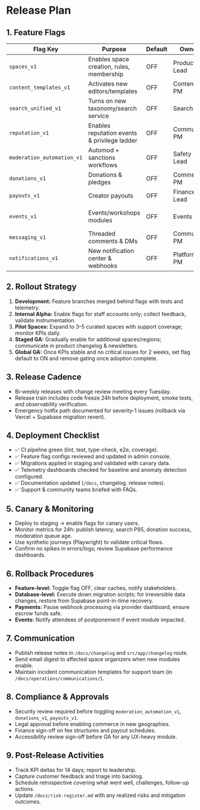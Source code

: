 # Release Plan

## 1. Feature Flags
| Flag Key | Purpose | Default | Owner | Notes |
| --- | --- | --- | --- | --- |
| `spaces_v1` | Enables space creation, rules, membership | OFF | Product Lead | Phase 2 pilot with selected communities |
| `content_templates_v1` | Activates new editors/templates | OFF | Content PM | Depends on `spaces_v1` |
| `search_unified_v1` | Turns on new taxonomy/search service | OFF | Search PM | Requires index backfill |
| `reputation_v1` | Enables reputation events & privilege ladder | OFF | Community PM | Gate moderation tools |
| `moderation_automation_v1` | Automod + sanctions workflows | OFF | Safety Lead | Requires `reputation_v1` |
| `donations_v1` | Donations & pledges | OFF | Commerce PM | Sandbox + compliance gate |
| `payouts_v1` | Creator payouts | OFF | Finance Lead | Requires `donations_v1` |
| `events_v1` | Events/workshops modules | OFF | Events PM | Tied to `donations_v1` for paid events |
| `messaging_v1` | Threaded comments & DMs | OFF | Community PM | Monitor abuse metrics |
| `notifications_v1` | New notification center & webhooks | OFF | Platform PM | Roll out after events/donations |

## 2. Rollout Strategy
1. **Development:** Feature branches merged behind flags with tests and telemetry.
2. **Internal Alpha:** Enable flags for staff accounts only; collect feedback, validate instrumentation.
3. **Pilot Spaces:** Expand to 3–5 curated spaces with support coverage; monitor KPIs daily.
4. **Staged GA:** Gradually enable for additional spaces/regions; communicate in product changelog & newsletters.
5. **Global GA:** Once KPIs stable and no critical issues for 2 weeks, set flag default to ON and remove gating once adoption complete.

## 3. Release Cadence
- Bi-weekly releases with change review meeting every Tuesday.
- Release train includes code freeze 24h before deployment, smoke tests, and observability verification.
- Emergency hotfix path documented for severity-1 issues (rollback via Vercel + Supabase migration revert).

## 4. Deployment Checklist
- ✅ CI pipeline green (lint, test, type-check, e2e, coverage).
- ✅ Feature flag configs reviewed and updated in admin console.
- ✅ Migrations applied in staging and validated with canary data.
- ✅ Telemetry dashboards checked for baseline and anomaly detection configured.
- ✅ Documentation updated (`/docs`, changelog, release notes).
- ✅ Support & community teams briefed with FAQs.

## 5. Canary & Monitoring
- Deploy to staging -> enable flags for canary users.
- Monitor metrics for 24h: publish latency, search P95, donation success, moderation queue age.
- Use synthetic journeys (Playwright) to validate critical flows.
- Confirm no spikes in errors/logs; review Supabase performance dashboards.

## 6. Rollback Procedures
- **Feature-level:** Toggle flag OFF, clear caches, notify stakeholders.
- **Database-level:** Execute down migration scripts; for irreversible data changes, restore from Supabase point-in-time recovery.
- **Payments:** Pause webhook processing via provider dashboard, ensure escrow funds safe.
- **Events:** Notify attendees of postponement if event module impacted.

## 7. Communication
- Publish release notes in `/docs/changelog` and `src/app/changelog` route.
- Send email digest to affected space organizers when new modules enable.
- Maintain incident communication templates for support team (in `/docs/operations/communications/`).

## 8. Compliance & Approvals
- Security review required before toggling `moderation_automation_v1`, `donations_v1`, `payouts_v1`.
- Legal approval before enabling commerce in new geographies.
- Finance sign-off on fee structures and payout schedules.
- Accessibility review sign-off before GA for any UX-heavy module.

## 9. Post-Release Activities
- Track KPI deltas for 14 days; report to leadership.
- Capture customer feedback and triage into backlog.
- Schedule retrospective covering what went well, challenges, follow-up actions.
- Update `/docs/risk-register.md` with any realized risks and mitigation outcomes.
